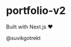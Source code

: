# portfolio-v2
Built with Next.js ♥

































































































































































































































































































































































































































@suvikgotrekt
